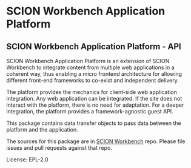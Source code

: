 SCION Workbench Application Platform
====================================

SCION Workbench Application Platform - API
------------------------------------------

SCION Workbench Application Platform is an extension of SCION Workbench to integrate content from multiple web applications in a coherent way, thus enabling a micro frontend architecture for allowing different front-end frameworks to co-exist and independent delivery.

The platform provides the mechanics for client-side web application integration. Any web application can be integrated. If the site does not interact with the platform, there is no need for adaptation. For a deeper integration, the platform provides a framework-agnostic guest API.

This package contains data transfer objects to pass data between the platform and the application.

The sources for this package are in [SCION Workbench](https://github.com/SchweizerischeBundesbahnen/scion-workbench) repo. Please file issues and pull requests against that repo.

License: EPL-2.0
